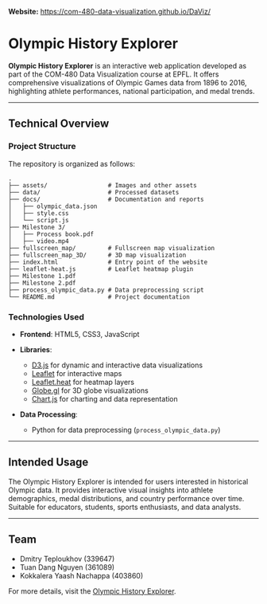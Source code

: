 **Website:** https://com-480-data-visualization.github.io/DaViz/

# Olympic History Explorer

**Olympic History Explorer** is an interactive web application developed as part of the COM-480 Data Visualization course at EPFL. It offers comprehensive visualizations of Olympic Games data from 1896 to 2016, highlighting athlete performances, national participation, and medal trends.

---

## Technical Overview

### Project Structure

The repository is organized as follows:

```
.
├── assets/                 # Images and other assets
├── data/                   # Processed datasets
├── docs/                   # Documentation and reports
│   ├── olympic_data.json
│   ├── style.css
│   └── script.js
├── Milestone 3/                   
│   ├── Process book.pdf
│   ├── video.mp4       
├── fullscreen_map/         # Fullscreen map visualization
├── fullscreen_map_3D/      # 3D map visualization
├── index.html              # Entry point of the website
├── leaflet-heat.js         # Leaflet heatmap plugin
├── Milestone 1.pdf
├── Milestone 2.pdf
├── process_olympic_data.py # Data preprocessing script
└── README.md               # Project documentation
```

### Technologies Used

* **Frontend**: HTML5, CSS3, JavaScript
* **Libraries**:

  * [D3.js](https://d3js.org/) for dynamic and interactive data visualizations
  * [Leaflet](https://leafletjs.com/) for interactive maps
  * [Leaflet.heat](https://github.com/Leaflet/Leaflet.heat) for heatmap layers
  * [Globe.gl](https://globe.gl/) for 3D globe visualizations
  * [Chart.js](https://www.chartjs.org/) for charting and data representation

* **Data Processing**:

  * Python for data preprocessing (`process_olympic_data.py`)

---

## Intended Usage

The Olympic History Explorer is intended for users interested in historical Olympic data. It provides interactive visual insights into athlete demographics, medal distributions, and country performance over time. Suitable for educators, students, sports enthusiasts, and data analysts.

---

## Team

* Dmitry Teploukhov (339647)
* Tuan Dang Nguyen (361089)
* Kokkalera Yaash Nachappa (403860)

For more details, visit the [Olympic History Explorer](https://com-480-data-visualization.github.io/DaViz/).
